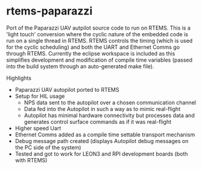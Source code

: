 rtems-paparazzi
===============

Port of the Paparazzi UAV autpilot source code to run on RTEMS.
This is a 'light touch' conversion where the cyclic nature of the embedded code is run on a single thread in RTEMS. RTEMS controls the timing (which is used for the cyclic scheduling) and both the UART and Ethernet Comms go through RTEMS. Currently the eclipse workspace is included as this simplifies development and modification of compile time variables (passed into the build system through an auto-generated make file).

Highlights

- Paparazzi UAV autopilot ported to RTEMS
- Setup for HIL usage
	- NPS data sent to the autopilot over a chosen communication channel
	- Data fed into the Autopilot in such a way as to mimic real-flight
	- Autopilot has minimal hardware connectivity but processes data and generates control surface commands as if it was real-flight
- Higher speed Uart
- Ethernet Comms added as a compile time settable transport mechanism
- Debug message path created (displays Autopilot debug messages on the PC side of the system)
- Tested and got to work for LEON3 and RPI development boards (both with RTEMS)

